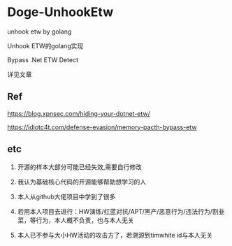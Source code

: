 # Doge-UnhookEtw
unhook etw by golang

Unhook ETW的golang实现

Bypass .Net ETW Detect

详见文章
## Ref
https://blog.xpnsec.com/hiding-your-dotnet-etw/

https://idiotc4t.com/defense-evasion/memory-pacth-bypass-etw


## etc
1. 开源的样本大部分可能已经失效,需要自行修改

2. 我认为基础核心代码的开源能够帮助想学习的人
 
3. 本人从github大佬项目中学到了很多
 
4. 若用本人项目去进行：HW演练/红蓝对抗/APT/黑产/恶意行为/违法行为/割韭菜，等行为，本人概不负责，也与本人无关

5. 本人已不参与大小HW活动的攻击方了，若溯源到timwhite id与本人无关
